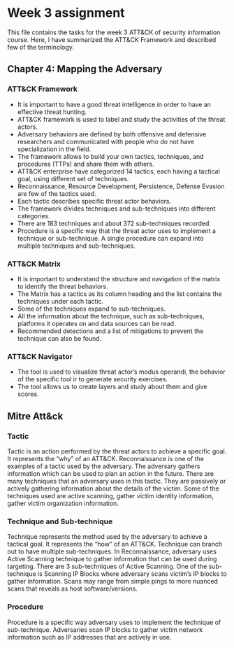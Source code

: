 # Week 3 assignment
This file contains the tasks for the week 3 ATT&CK of security information course. Here, I have summarized the ATT&CK Framework and described few of the terminology.
## Chapter 4: Mapping the Adversary
### ATT&CK Framework
* It is important to have a good threat intelligence in order to have an effective threat hunting.
* ATT&CK framework is used to label and study the activities of the threat actors.
* Adversary behaviors are defined by both offensive and defensive researchers and communicated with people who do not have specialization in the field.
*	The framework allows to build your own tactics, techniques, and procedures (TTPs) and share them with others.
*	ATT&CK enterprise have categorized 14 tactics, each having a tactical goal, using different set of techniques.
*	Reconnaissance, Resource Development, Persistence, Defense Evasion are few of the tactics used.
*	Each tactic describes specific threat actor behaviors.
*	The framework divides techniques and sub-techniques into different categories.
*	There are 183 techniques and about 372 sub-techniques recorded.
*	Procedure is a specific way that the threat actor uses to implement a technique or sub-technique. A single procedure can expand into multiple techniques and sub-techniques.

### ATT&CK Matrix
*	It is important to understand the structure and navigation of the matrix to identify the threat behaviors.
*	The Matrix has a tactics as its column heading and the list contains the techniques under each tactic.
*	Some of the techniques expand to sub-techniques.
*	All the information about the technique, such as sub-techniques, platforms it operates on and data sources can be read.
*	Recommended detections and a list of mitigations to prevent the technique can also be found.



### ATT&CK Navigator
*	The tool is used to visualize threat actor’s modus operandi, the behavior of the specific tool ir to generate security exercises.
*	The tool allows us to create layers and study about them and give scores. 

## Mitre Att&ck
### Tactic
Tactic is an action performed by the threat actors to achieve a specific goal. It represents the “why” of an ATT&CK. Reconnaissance is one of the examples of a tactic used by the adversary. The adversary gathers information which can be used to plan an action in the future. There are many techniques that an adversary uses in this tactic. They are passively or actively gathering information about the details of the victim. Some of the techniques used are active scanning, gather victim identity information, gather victim organization information.
### Technique and Sub-technique
Technique represents the method used by the adversary to achieve a tactical goal. It represents the “how” of an ATT&CK. Technique can branch out to have multiple sub-techniques. In Reconnaissance, adversary uses Active Scanning technique to gather information that can be used during targeting. There are 3 sub-techniques of Active Scanning. One of the sub-technique is Scanning IP Blocks where adversary scans victim’s IP blocks to gather information. Scans may range from simple pings to more nuanced scans that reveals as host software/versions.
### Procedure
Procedure is a specific way adversary uses to implement the technique of sub-technique. Adversaries scan IP blocks to gather victim network information such as IP addresses that are actively in use.


